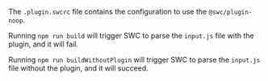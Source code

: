 The `.plugin.swcrc` file contains the configuration to use the `@swc/plugin-noop`.

Running `npm run build` will trigger SWC to parse the `input.js` file with the plugin, and it will fail.

Running `npm run buildWithoutPlugin` will trigger SWC to parse the `input.js` file without the plugin, and it will succeed.
